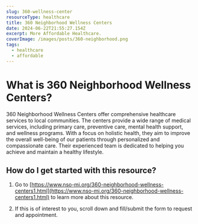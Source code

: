 ```yaml
---
slug: 360-wellness-center
resourceType: healthcare
title: 360 Neighborhood Wellness Centers
date: 2024-06-22T21:55:27.154Z
excerpt: More Affordable Healthcare.
coverImage: /images/posts/360-neighborhood.png
tags:
  - healthcare
  - affordable
---
```


<script>
  import Callout from "$lib/components/molecules/Callout.svelte";
  import PhoneNumber from "$lib/components/molecules/PhoneNumber.svelte"
  import {siteBaseUrl} from "$lib/data/meta"

  const resourceTextDescription = `360 Neighborhood Wellness Centers offer comprehensive healthcare services to local communities. The centers provide a wide range of medical services, including primary care, preventive care, mental health support, and wellness programs. With a focus on holistic health, they aim to improve the overall well-being of our patients through personalized and compassionate care. Their experienced team is dedicated to helping you achieve and maintain a healthy lifestyle.

1) Go to https://www.nso-mi.org/360-neighborhood-wellness-centers1.html to learn more about this resource.

2) If this is of interest to you, scroll down and fill/submit the form to request and appointment.

For more information/detail go to: ${siteBaseUrl + "360-wellness-center"}`
</script>

<Callout type="info">
  <PhoneNumber resourceToSend={"healthcare"} {resourceTextDescription} />
</Callout>

# What is 360 Neighborhood Wellness Centers?

360 Neighborhood Wellness Centers offer comprehensive healthcare services to local communities. The centers provide a wide range of medical services, including primary care, preventive care, mental health support, and wellness programs. With a focus on holistic health, they aim to improve the overall well-being of our patients through personalized and compassionate care. Their experienced team is dedicated to helping you achieve and maintain a healthy lifestyle.

## How do I get started with this resource?

1) Go to [https://www.nso-mi.org/360-neighborhood-wellness-centers1.html](https://www.nso-mi.org/360-neighborhood-wellness-centers1.html) to learn more about this resource.

2) If this is of interest to you, scroll down and fill/submit the form to request and appointment.